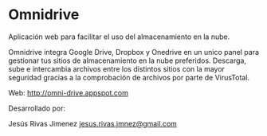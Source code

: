 # Omnidrive

Aplicación web para facilitar el uso del almacenamiento en la nube.

Omnidrive integra Google Drive, Dropbox y Onedrive en un unico panel para gestionar tus sitios de almacenamiento en la nube preferidos.
Descarga, sube e intercambia archivos entre los distintos sitios con la mayor seguridad gracias a la comprobación de archivos por parte de VirusTotal.

Web: http://omni-drive.appspot.com

Desarrollado por:

Jesús Rivas Jimenez <jesus.rivas.jmnez@gmail.com>
